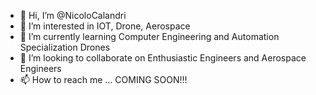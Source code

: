 - 👋 Hi, I’m @NicoloCalandri
- 👀 I’m interested in IOT, Drone, Aerospace 
- 🌱 I’m currently learning Computer Engineering and Automation Specialization Drones
- 💞️ I’m looking to collaborate on Enthusiastic Engineers and Aerospace Engineers
- 📫 How to reach me ... COMING SOON!!!

<!---
NicoloCalandri/NicoloCalandri is a ✨ special ✨ repository because its `README.md` (this file) appears on your GitHub profile.
You can click the Preview link to take a look at your changes.
--->
